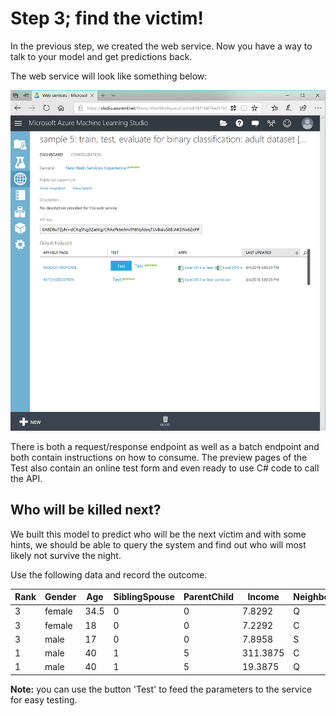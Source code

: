 # Step 3; find the victim!

In the previous step, we created the web service. Now you have a way to talk to your model and get predictions back.

The web service will look like something below:

![azuremlwebservice.png](azuremlwebservice.png)

There is both a request/response endpoint as well as a batch endpoint and both contain instructions on how to consume. The preview pages of the Test also contain an online test form and even ready to use C# code to call the API.

## Who will be killed next?

We built this model to predict who will be the next victim and with some hints, we should be able to query the system and find out who will most likely not survive the night.

Use the following data and record the outcome.

|Rank|Gender|Age|SiblingSpouse|ParentChild|Income|Neighbourhood|
|--|--|--|--|--|--|--|
|3|female|34.5|0|0|7.8292|Q|   
|3|female|18|0|0|7.2292|C|     
|3|male|17|0|0|7.8958|S|      
|1|male|40|1|5|311.3875|C|    
|1|male|40|1|5|19.3875|Q|

**Note:** you can use the button 'Test' to feed the parameters to the service for easy testing. 
